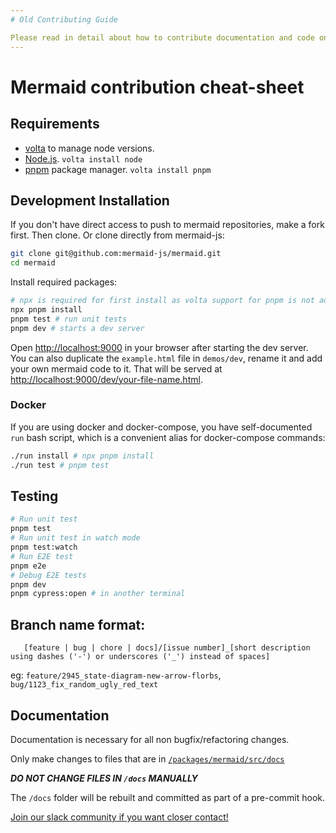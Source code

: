 ```yaml
---
# Old Contributing Guide

Please read in detail about how to contribute documentation and code on the [Mermaid documentation site.](https://mermaid-js.github.io/mermaid/#/development)
---
```


# Mermaid contribution cheat-sheet

## Requirements

- [volta](https://volta.sh/) to manage node versions.
- [Node.js](https://nodejs.org/en/). `volta install node`
- [pnpm](https://pnpm.io/) package manager. `volta install pnpm`

## Development Installation

If you don't have direct access to push to mermaid repositories, make a fork first. Then clone. Or clone directly from mermaid-js:

```bash
git clone git@github.com:mermaid-js/mermaid.git
cd mermaid
```

Install required packages:

```bash
# npx is required for first install as volta support for pnpm is not added yet.
npx pnpm install
pnpm test # run unit tests
pnpm dev # starts a dev server
```

Open <http://localhost:9000> in your browser after starting the dev server.
You can also duplicate the `example.html` file in `demos/dev`, rename it and add your own mermaid code to it.
That will be served at <http://localhost:9000/dev/your-file-name.html>.

### Docker

If you are using docker and docker-compose, you have self-documented `run` bash script, which is a convenient alias for docker-compose commands:

```bash
./run install # npx pnpm install
./run test # pnpm test
```

## Testing

```bash
# Run unit test
pnpm test
# Run unit test in watch mode
pnpm test:watch
# Run E2E test
pnpm e2e
# Debug E2E tests
pnpm dev
pnpm cypress:open # in another terminal
```

## Branch name format:

```text
   [feature | bug | chore | docs]/[issue number]_[short description using dashes ('-') or underscores ('_') instead of spaces]
```

eg: `feature/2945_state-diagram-new-arrow-florbs`, `bug/1123_fix_random_ugly_red_text`

## Documentation

Documentation is necessary for all non bugfix/refactoring changes.

Only make changes to files that are in [`/packages/mermaid/src/docs`](packages/mermaid/src/docs)

**_DO NOT CHANGE FILES IN `/docs` MANUALLY_**

The `/docs` folder will be rebuilt and committed as part of a pre-commit hook.

[Join our slack community if you want closer contact!](https://join.slack.com/t/mermaid-talk/shared_invite/enQtNzc4NDIyNzk4OTAyLWVhYjQxOTI2OTg4YmE1ZmJkY2Y4MTU3ODliYmIwOTY3NDJlYjA0YjIyZTdkMDMyZTUwOGI0NjEzYmEwODcwOTE)
